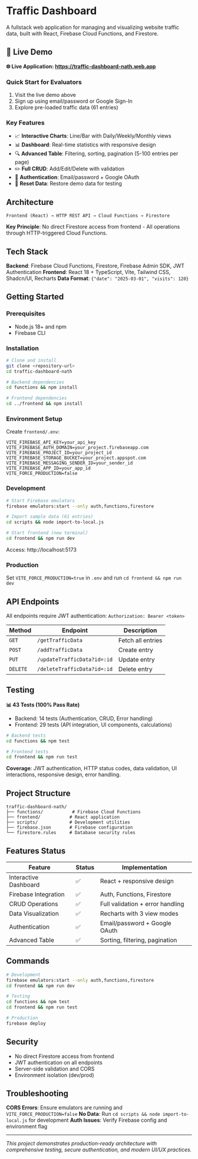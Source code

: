 # Traffic Dashboard

A fullstack web application for managing and visualizing website traffic data, built with React, Firebase Cloud Functions, and Firestore.

## 🚀 Live Demo

**🌐 Live Application: https://traffic-dashboard-nath.web.app**

### Quick Start for Evaluators

1. Visit the live demo above
2. Sign up using email/password or Google Sign-In  
3. Explore pre-loaded traffic data (61 entries)

### Key Features
- 📈 **Interactive Charts**: Line/Bar with Daily/Weekly/Monthly views
- 📊 **Dashboard**: Real-time statistics with responsive design
- 🔍 **Advanced Table**: Filtering, sorting, pagination (5-100 entries per page)
- ✏️ **Full CRUD**: Add/Edit/Delete with validation
- 🔐 **Authentication**: Email/password + Google OAuth
- 🔄 **Reset Data**: Restore demo data for testing

## Architecture

```
Frontend (React) → HTTP REST API → Cloud Functions → Firestore
```

**Key Principle**: No direct Firestore access from frontend - All operations through HTTP-triggered Cloud Functions.

## Tech Stack

**Backend**: Firebase Cloud Functions, Firestore, Firebase Admin SDK, JWT Authentication
**Frontend**: React 18 + TypeScript, Vite, Tailwind CSS, Shadcn/UI, Recharts
**Data Format**: `{"date": "2025-03-01", "visits": 120}`

## Getting Started

### Prerequisites
- Node.js 18+ and npm
- Firebase CLI

### Installation

```bash
# Clone and install
git clone <repository-url>
cd traffic-dashboard-nath

# Backend dependencies
cd functions && npm install

# Frontend dependencies  
cd ../frontend && npm install
```

### Environment Setup

Create `frontend/.env`:
```env
VITE_FIREBASE_API_KEY=your_api_key
VITE_FIREBASE_AUTH_DOMAIN=your_project.firebaseapp.com
VITE_FIREBASE_PROJECT_ID=your_project_id
VITE_FIREBASE_STORAGE_BUCKET=your_project.appspot.com
VITE_FIREBASE_MESSAGING_SENDER_ID=your_sender_id
VITE_FIREBASE_APP_ID=your_app_id
VITE_FORCE_PRODUCTION=false
```

### Development

```bash
# Start Firebase emulators
firebase emulators:start --only auth,functions,firestore

# Import sample data (61 entries)
cd scripts && node import-to-local.js

# Start frontend (new terminal)
cd frontend && npm run dev
```

Access: http://localhost:5173

### Production
Set `VITE_FORCE_PRODUCTION=true` in `.env` and run `cd frontend && npm run dev`

## API Endpoints

All endpoints require JWT authentication: `Authorization: Bearer <token>`

| Method | Endpoint | Description |
|--------|----------|-------------|
| `GET` | `/getTrafficData` | Fetch all entries |
| `POST` | `/addTrafficData` | Create entry |
| `PUT` | `/updateTrafficData?id=:id` | Update entry |
| `DELETE` | `/deleteTrafficData?id=:id` | Delete entry |

## Testing

**📊 43 Tests (100% Pass Rate)**
- Backend: 14 tests (Authentication, CRUD, Error handling)
- Frontend: 29 tests (API integration, UI components, calculations)

```bash
# Backend tests
cd functions && npm test

# Frontend tests  
cd frontend && npm run test
```

**Coverage**: JWT authentication, HTTP status codes, data validation, UI interactions, responsive design, error handling.

## Project Structure

```
traffic-dashboard-nath/
├── functions/           # Firebase Cloud Functions
├── frontend/           # React application  
├── scripts/            # Development utilities
├── firebase.json       # Firebase configuration
└── firestore.rules     # Database security rules
```

## Features Status

| Feature | Status | Implementation |
|---------|--------|----------------|
| Interactive Dashboard | ✅ | React + responsive design |
| Firebase Integration | ✅ | Auth, Functions, Firestore |
| CRUD Operations | ✅ | Full validation + error handling |
| Data Visualization | ✅ | Recharts with 3 view modes |
| Authentication | ✅ | Email/password + Google OAuth |
| Advanced Table | ✅ | Sorting, filtering, pagination |

## Commands

```bash
# Development
firebase emulators:start --only auth,functions,firestore
cd frontend && npm run dev

# Testing
cd functions && npm test
cd frontend && npm run test

# Production
firebase deploy
```

## Security

- No direct Firestore access from frontend
- JWT authentication on all endpoints
- Server-side validation and CORS
- Environment isolation (dev/prod)

## Troubleshooting

**CORS Errors**: Ensure emulators are running and `VITE_FORCE_PRODUCTION=false`
**No Data**: Run `cd scripts && node import-to-local.js` for development
**Auth Issues**: Verify Firebase config and environment flag

---

*This project demonstrates production-ready architecture with comprehensive testing, secure authentication, and modern UI/UX practices.* 